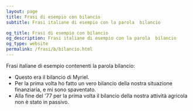 ```yaml
---
layout: page
title: Frasi di esempio con bilancio 
subtitle: Frasi italiane di esempio con la parola  bilancio

og_title: Frasi di esempio con bilancio 
og_description: Frasi italiane di esempio con la parola  bilancio
og_type: website
permalink: /frasi/b/bilancio.html
---
```


Frasi italiane di esempio contenenti la parola bilancio:


- Questo era il bilancio di Myriel.
- Per la prima volta ho fatto un vero bilancio della nostra situazione finanziaria, e mi sono spaventato.
- Alla fine del '77 per la prima volta il bilancio della nostra attività agricola non è stato in passivo.
